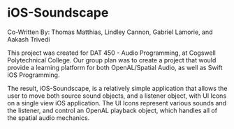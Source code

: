 # iOS-Soundscape

Co-Written By:  Thomas Matthias, Lindley Cannon, Gabriel Lamorie, and Aakash Trivedi

This project was created for DAT 450 - Audio Programming, at Cogswell Polytechnical College.  Our group plan was to create a project that would provide a learning platform for both OpenAL/Spatial Audio, as well as Swift iOS Programming.  

The result, iOS-Soundscape, is a relatively simple application that allows the user to move both source sound objects, and a listener object, with UI Icons on a single view iOS application.  The UI Icons represent various sounds and the listener, and control an OpenAL playback object, which handles all of the spatial audio mechanics.  
